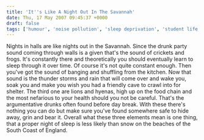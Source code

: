 ```yaml
---
title: 'It''s Like A Night Out In The Savannah'
date: Thu, 17 May 2007 09:45:37 +0000
draft: false
tags: ['humour', 'noise pollution', 'sleep deprivation', 'student life', 'university']
---
```


Nights in halls are like nights out in the Savannah. Since the drunk party sound coming through walls is a given that's the sound of crickets and frogs. It's constantly there and theoretically you should eventually learn to sleep through it over time. Of course it's not quite constant enough. Then you've got the sound of banging and shuffling from the kitchen. Now that sound is the thunder storms and rain that will come over and wake you, soak you and make you wish you had a friendly cave to crawl into for shelter. The third one are lions and hyenas, high up on the food chain and the most nefarious to your health should you not be careful. That's the argumentative drunks often found before day break. With these there's nothing you can do but make sure you've found somewhere safe to hide away, grin and bear it. Overall what these three elements mean is one thing, that a proper night of sleep is less likely than snow on the beaches of the South Coast of England.